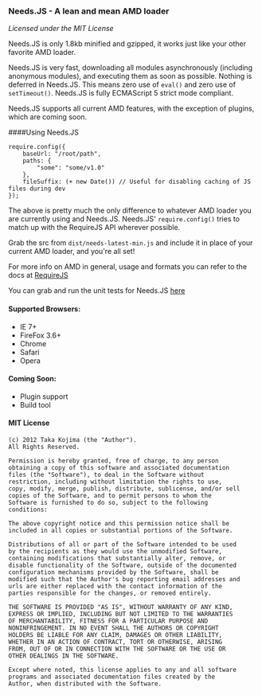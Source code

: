 ### Needs.JS - A lean and mean AMD loader
_Licensed under the MIT License_

Needs.JS is only 1.8kb minified and gzipped, it works just like your other favorite AMD loader.

Needs.JS is very fast, downloading all modules asynchronously (including anonymous modules), and executing them as soon as possible. Nothing is deferred in Needs.JS. This means zero use of `eval()` and zero use of `setTimeout()`. Needs.JS is fully ECMAScript 5 strict mode compliant.

Needs.JS supports all current AMD features, with the exception of plugins, which are coming soon.

####Using Needs.JS

	require.config({
		baseUrl: "/root/path",
		paths: {
			"some": "some/v1.0"
		},
		fileSuffix: (+ new Date()) // Useful for disabling caching of JS files during dev
	});


The above is pretty much the only difference to whatever AMD loader you are currently using and Needs.JS. Needs.JS' `require.config()` tries to match up with the RequireJS API wherever possible.

Grab the src from `dist/needs-latest-min.js` and include it in place of your current AMD loader, and you're all set!

For more info on AMD in general, usage and formats you can refer to the docs at [RequireJS](http://requirejs.org/docs/start.html)

You can grab and run the unit tests for Needs.JS [here](https://github.com/gigafied/amdjs-tests) 

#### Supported Browsers:

- IE 7+
- FireFox 3.6+
- Chrome
- Safari
- Opera


#### Coming Soon:

- Plugin support
- Build tool

 
#### MIT License

	(c) 2012 Taka Kojima (the "Author").
	All Rights Reserved.

	Permission is hereby granted, free of charge, to any person
	obtaining a copy of this software and associated documentation
	files (the "Software"), to deal in the Software without
	restriction, including without limitation the rights to use,
	copy, modify, merge, publish, distribute, sublicense, and/or sell
	copies of the Software, and to permit persons to whom the
	Software is furnished to do so, subject to the following
	conditions:

	The above copyright notice and this permission notice shall be
	included in all copies or substantial portions of the Software.

	Distributions of all or part of the Software intended to be used
	by the recipients as they would use the unmodified Software,
	containing modifications that substantially alter, remove, or
	disable functionality of the Software, outside of the documented
	configuration mechanisms provided by the Software, shall be
	modified such that the Author's bug reporting email addresses and
	urls are either replaced with the contact information of the
	parties responsible for the changes, or removed entirely.

	THE SOFTWARE IS PROVIDED "AS IS", WITHOUT WARRANTY OF ANY KIND,
	EXPRESS OR IMPLIED, INCLUDING BUT NOT LIMITED TO THE WARRANTIES
	OF MERCHANTABILITY, FITNESS FOR A PARTICULAR PURPOSE AND
	NONINFRINGEMENT. IN NO EVENT SHALL THE AUTHORS OR COPYRIGHT
	HOLDERS BE LIABLE FOR ANY CLAIM, DAMAGES OR OTHER LIABILITY,
	WHETHER IN AN ACTION OF CONTRACT, TORT OR OTHERWISE, ARISING
	FROM, OUT OF OR IN CONNECTION WITH THE SOFTWARE OR THE USE OR
	OTHER DEALINGS IN THE SOFTWARE.

	Except where noted, this license applies to any and all software
	programs and associated documentation files created by the
	Author, when distributed with the Software.